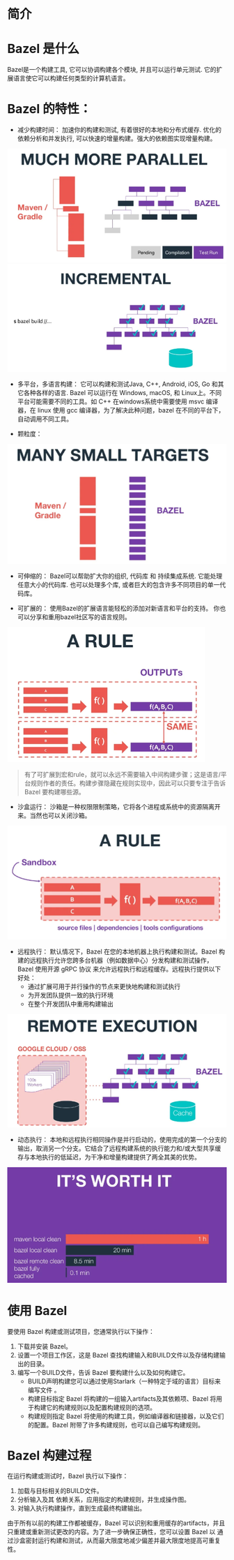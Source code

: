 # 简介

# Bazel 是什么

Bazel是一个构建工具, 它可以协调构建各个模块, 并且可以运行单元测试. 它的扩展语言使它可以构建任何类型的计算机语言。


# Bazel 的特性：

* 减少构建时间： 加速你的构建和测试, 有着很好的本地和分布式缓存. 优化的依赖分析和并发执行, 可以快速的增量构建。强大的依赖图实现增量构建。

![](2022-08-02-14-06-14.png)
![](2022-08-02-14-06-36.png)

* 多平台，多语言构建： 它可以构建和测试Java, C++, Android, iOS, Go 和其它各种各样的语言. Bazel 可以运行在 Windows, macOS, 和 Linux上。不同平台可能需要不同的工具。如 C++ 在windows系统中需要使用 msvc 编译器，在 linux 使用 gcc 编译器，为了解决此种问题，bazel 在不同的平台下，自动调用不同工具。

* 颗粒度： 

![](2022-08-02-14-04-46.png)

* 可伸缩的： Bazel可以帮助扩大你的组织, 代码库 和 持续集成系统. 它能处理任意大小的代码库. 也可以处理多个库, 或者巨大的包含许多不同项目的单一代码库。

* 可扩展的： 使用Bazel的扩展语言能轻松的添加对新语言和平台的支持。 你也可以分享和重用bazel社区写的语言规则。

![](2022-08-02-14-04-13.png)

> 有了可扩展到宏和rule，就可以永远不需要输入中间构建步骤；这是语言/平台规则作者的责任。构建步骤隐藏在规则实现中，因此可以只要专注于告诉 Bazel 要构建哪些源。

* 沙盒运行： 沙箱是一种权限限制策略，它将各个进程或系统中的资源隔离开来。当然也可以关闭沙箱。

![](2022-08-02-14-03-47.png)

* 远程执行： 默认情况下，Bazel 在您的本地机器上执行构建和测试。Bazel 构建的远程执行允许您跨多台机器（例如数据中心）分发构建和测试操作，Bazel 使用开源 gRPC 协议 来允许远程执行和远程缓存。远程执行提供以下好处：
  * 通过扩展可用于并行操作的节点来更快地构建和测试执行
  * 为开发团队提供一致的执行环境
  * 在整个开发团队中重用构建输出

![](2022-08-02-14-07-00.png)

* 动态执行： 本地和远程执行相同操作是并行启动的，使用完成的第一个分支的输出，取消另一个分支。它结合了远程构建系统的执行能力和/或大型共享缓存与本地执行的低延迟，为干净和增量构建提供了两全其美的优势。

![](2022-08-02-14-07-21.png)

# 使用 Bazel
要使用 Bazel 构建或测试项目，您通常执行以下操作：

1. 下载并安装 Bazel。
2. 设置一个项目工作区，这是 Bazel 查找构建输入和BUILD文件以及存储构建输出的目录。
3. 编写一个BUILD文件，告诉 Bazel 要构建什么以及如何构建它。
    * BUILD声明构建您可以通过使用Starlark（一种特定于域的语言）目标来编写文件 。
    * 构建目标指定 Bazel 将构建的一组输入artifacts及其依赖项、Bazel 将用于构建它的构建规则以及配置构建规则的选项。
    * 构建规则指定 Bazel 将使用的构建工具，例如编译器和链接器，以及它们的配置。Bazel 附带了许多构建规则，也可以自己编写构建规则。


# Bazel 构建过程
在运行构建或测试时，Bazel 执行以下操作：

1. 加载与目标相关的BUILD文件。
2. 分析输入及其 依赖关系，应用指定的构建规则，并生成操作图。
3. 对输入执行构建操作，直到生成最终构建输出。

由于所有以前的构建工作都被缓存，Bazel 可以识别和重用缓存的artifacts，并且只重建或重新测试更改的内容。为了进一步确保正确性，您可以设置 Bazel 以 通过沙盒密封运行构建和测试，从而最大限度地减少偏差并最大限度地提高可重复性。